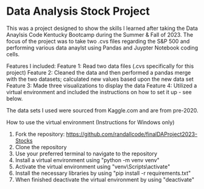 # Data Analysis Stock Project
This was a project designed to show the skills I learned after taking the Data Anaylsis Code Kentucky Bootcamp during the Summer & Fall of 2023. The focus of the project was to take two .cvs files regarding the S&P 500 and performing various data anaylst using Pandas and Juypter Notebook coding cells. 

Features I included:
    Feature 1: Read two data files (.cvs specifically for this project)
    Feature 2: Cleaned the data and then performed a pandas merge with the two datasets; calculated new values based upon the new data set
    Feature 3: Made three visualizations to display the data
    Feature 4: Utilized a virtual environment and included the instructions on how to set it up - see below.

The data sets I used were sourced from Kaggle.com and are from pre-2020.   

How to use the virtual environment (Instructions for Windows only)
1) Fork the repository: https://github.com/randallcode/finalDAProject2023-Stocks
2) Clone the repository
3) Use your preferred terminal to navigate to the repository
4) Install a virtual environment using "python -m venv venv"
5) Activate the virtual environment using "venv\Scripts\activate"
6) Install the necessary libraries by using "pip install -r requirements.txt"
7) When finished deactivate the virtual environment by using "deactivate"
